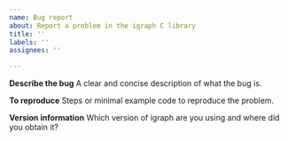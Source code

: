 ```yaml
---
name: Bug report
about: Report a problem in the igraph C library
title: ''
labels: ''
assignees: ''

---
```


**Describe the bug**
A clear and concise description of what the bug is.

**To reproduce**
Steps or minimal example code to reproduce the problem.

**Version information**
Which version of igraph are you using and where did you obtain it?
